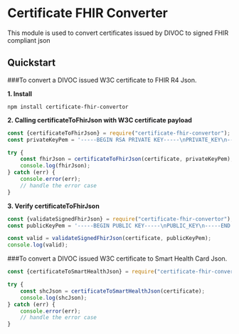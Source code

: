 # Certificate FHIR Converter

This module is used to convert certificates issued by DIVOC to signed FHIR compliant json

## Quickstart

###To convert a DIVOC issued W3C certificate to FHIR R4 Json.

**1. Install**

```shell
npm install certificate-fhir-convertor
```

**2. Calling certificateToFhirJson with W3C certificate payload**

```javascript
const {certificateToFhirJson} = require("certificate-fhir-convertor");
const privateKeyPem = '-----BEGIN RSA PRIVATE KEY-----\nPRIVATE_KEY\n-----END RSA PRIVATE KEY-----\n';

try {
    const fhirJson = certificateToFhirJson(certificate, privateKeyPem);
    console.log(fhirJson);
} catch (err) {
    console.error(err);
    // handle the error case
}
```

**3. Verify certificateToFhirJson**

```javascript
const {validateSignedFhirJson} = require("certificate-fhir-convertor");
const publicKeyPem = '-----BEGIN PUBLIC KEY-----\nPUBLIC_KEY\n-----END PUBLIC KEY-----';

const valid = validateSignedFhirJson(certificate, publicKeyPem);
console.log(valid);

```

###To convert a DIVOC issued W3C certificate to Smart Health Card Json.

```javascript
const {certificateToSmartHealthJson} = require("certificate-fhir-convertor");

try {
    const shcJson = certificateToSmartHealthJson(certificate);
    console.log(shcJson);
} catch (err) {
    console.error(err);
    // handle the error case
}
```
